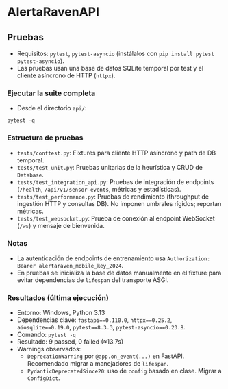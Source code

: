 # AlertaRavenAPI

## Pruebas

- Requisitos: `pytest`, `pytest-asyncio` (instálalos con `pip install pytest pytest-asyncio`).
- Las pruebas usan una base de datos SQLite temporal por test y el cliente asíncrono de HTTP (`httpx`).

### Ejecutar la suite completa

- Desde el directorio `api/`:

```
pytest -q
```

### Estructura de pruebas

- `tests/conftest.py`: Fixtures para cliente HTTP asíncrono y path de DB temporal.
- `tests/test_unit.py`: Pruebas unitarias de la heurística y CRUD de `Database`.
- `tests/test_integration_api.py`: Pruebas de integración de endpoints (`/health`, `/api/v1/sensor-events`, métricas y estadísticas).
- `tests/test_performance.py`: Pruebas de rendimiento (throughput de ingestión HTTP y consultas DB). No imponen umbrales rígidos; reportan métricas.
- `tests/test_websocket.py`: Prueba de conexión al endpoint WebSocket (`/ws`) y mensaje de bienvenida.

### Notas

- La autenticación de endpoints de entrenamiento usa `Authorization: Bearer alertaraven_mobile_key_2024`.
- En pruebas se inicializa la base de datos manualmente en el fixture para evitar dependencias de `lifespan` del transporte ASGI.

### Resultados (última ejecución)

- Entorno: Windows, Python 3.13
- Dependencias clave: `fastapi==0.110.0`, `httpx==0.25.2`, `aiosqlite==0.19.0`, `pytest==8.3.3`, `pytest-asyncio==0.23.8`.
- Comando: `pytest -q`
- Resultado: 9 passed, 0 failed (≈13.7s)
- Warnings observados:
  - `DeprecationWarning` por `@app.on_event(...)` en FastAPI. Recomendado migrar a manejadores de `lifespan`.
  - `PydanticDeprecatedSince20`: uso de `config` basado en clase. Migrar a `ConfigDict`.